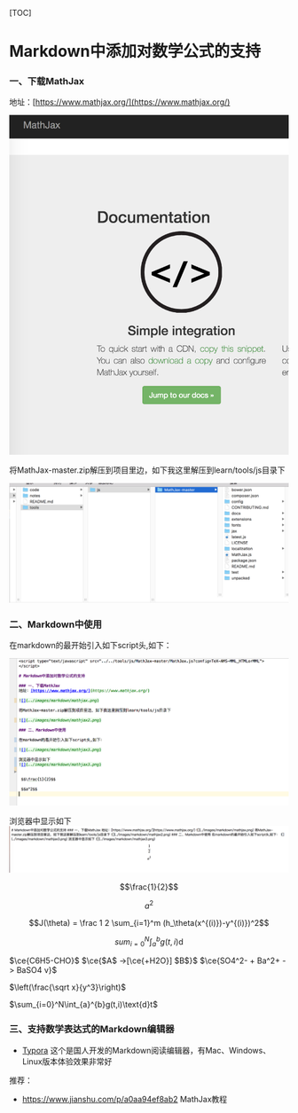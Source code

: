 [TOC]

<!DOCTYPE html>
<!-- mathjax config similar to math.stackexchange -->
<script type="text/x-mathjax-config">
MathJax.Hub.Config({

    jax: ["input/TeX", "output/HTML-CSS"],
    tex2jax: {
        inlineMath: [ ['$', '$'] ],
        displayMath: [ ['$$', '$$']],
        processEscapes: true,
        skipTags: ['script', 'noscript', 'style', 'textarea', 'pre', 'code']
    },
    messageStyle: "none",
    "HTML-CSS": { preferredFont: "TeX", availableFonts: ["STIX","TeX"] }
});
</script>
<script type="text/javascript" src="http://cdn.mathjax.org/mathjax/latest/MathJax.js?config=TeX-AMS-MML_HTMLorMML"> </script>

# Markdown中添加对数学公式的支持

### 一、下载MathJax  
地址：[https://www.mathjax.org/](https://www.mathjax.org/)  

![](../images/markdown/mathjax.png)    

将MathJax-master.zip解压到项目里边，如下我这里解压到learn/tools/js目录下    

![](../images/markdown/mathjax2.png)    

### 二、Markdown中使用

在markdown的最开始引入如下script头,如下：

![](../images/markdown/mathjax3.png)      

浏览器中显示如下
![](../images/markdown/mathjax4.png)      


 $$\frac{1}{2}$$

 $$a^2$$

$$J(\theta) = \frac 1 2 \sum_{i=1}^m (h_\theta(x^{(i)})-y^{(i)})^2$$

$$sum_{i=0}^N\int_{a}^{b}g(t,i)\text{d}$$

$\ce{C6H5-CHO}$
$\ce{$A$ ->[\ce{+H2O}] $B$}$
$\ce{SO4^2- + Ba^2+ -> BaSO4 v}​$

$\left(\frac{\sqrt x}{y^3}\right)$

$\sum_{i=0}^N\int_{a}^{b}g(t,i)\text{d}t$ 

### 三、支持数学表达式的Markdown编辑器

- [Typora](https://typora.io/) 这个是国人开发的Markdown阅读编辑器，有Mac、Windows、Linux版本体验效果非常好



推荐：

- https://www.jianshu.com/p/a0aa94ef8ab2 MathJax教程